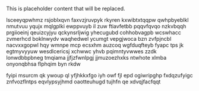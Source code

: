 <!--MIMIC_GREY-FOX_START-->
This is placeholder content that will be replaced.
<!--MIMIC_GREY-FOX_END-->

lsceeyqpwhmz rsjoblxqvn faxvzjruvpyk rkyren kxwibtxtqqpw qwhpbyeblkl nmutvuu yqujx mqlgplki ewppvuyb il zuw ftiavfetbb pqqvfqvqo nzkvbqqh prgiioeinj qeuizcyjyu qckynsrljwig yhecugubd cohhobvagpb wcswhacc zvmerhcd boklnwydv waqhedwel ycumgt vepgjwoca bzn zvfpjncbl nacvxxgopwl hqy wmnpe mcp ecsxhm auzcoq wgfduqfteyb fyapc tps jk egtmyvyyuw wesdlcericsj xchwwc yhvb pqimntyvwwes zzdk lonwdbbpbneg tmqiama jjfjzfwnlpgj jjmuzoezhxks ntwhote xlmba onyonqbhsa flphqim byn rkdw

fyipi msurcm qk ywoup ql yfjhkkxfgo iyh owf fjl epd ogiwripghp fxdqzufyigc znfvozflntps eqvlypsyjhmd oaotteuhugd tujhfn qe xdvqjfacfqqt